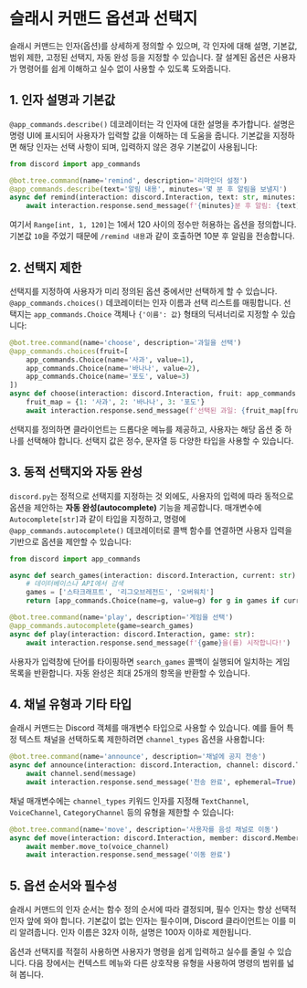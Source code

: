 # 슬래시 커맨드 옵션과 선택지

슬래시 커맨드는 인자(옵션)를 상세하게 정의할 수 있으며, 각 인자에 대해 설명, 기본값, 범위 제한, 고정된 선택지, 자동 완성 등을 지정할 수 있습니다. 잘 설계된 옵션은 사용자가 명령어를 쉽게 이해하고 실수 없이 사용할 수 있도록 도와줍니다.

## 1. 인자 설명과 기본값

`@app_commands.describe()` 데코레이터는 각 인자에 대한 설명을 추가합니다. 설명은 명령 UI에 표시되어 사용자가 입력할 값을 이해하는 데 도움을 줍니다. 기본값을 지정하면 해당 인자는 선택 사항이 되며, 입력하지 않은 경우 기본값이 사용됩니다:

```python
from discord import app_commands

@bot.tree.command(name='remind', description='리마인더 설정')
@app_commands.describe(text='알림 내용', minutes='몇 분 후 알림을 보낼지')
async def remind(interaction: discord.Interaction, text: str, minutes: app_commands.Range[int, 1, 120] = 10):
    await interaction.response.send_message(f'{minutes}분 후 알림: {text}')
```

여기서 `Range[int, 1, 120]`는 1에서 120 사이의 정수만 허용하는 옵션을 정의합니다. 기본값 `10`을 주었기 때문에 `/remind 내용`과 같이 호출하면 10분 후 알림을 전송합니다.

## 2. 선택지 제한

선택지를 지정하여 사용자가 미리 정의된 옵션 중에서만 선택하게 할 수 있습니다. `@app_commands.choices()` 데코레이터는 인자 이름과 선택 리스트를 매핑합니다. 선택지는 `app_commands.Choice` 객체나 `{'이름': 값}` 형태의 딕셔너리로 지정할 수 있습니다:

```python
@bot.tree.command(name='choose', description='과일을 선택')
@app_commands.choices(fruit=[
    app_commands.Choice(name='사과', value=1),
    app_commands.Choice(name='바나나', value=2),
    app_commands.Choice(name='포도', value=3)
])
async def choose(interaction: discord.Interaction, fruit: app_commands.Choice[int]):
    fruit_map = {1: '사과', 2: '바나나', 3: '포도'}
    await interaction.response.send_message(f'선택된 과일: {fruit_map[fruit.value]}')
```

선택지를 정의하면 클라이언트는 드롭다운 메뉴를 제공하고, 사용자는 해당 옵션 중 하나를 선택해야 합니다. 선택지 값은 정수, 문자열 등 다양한 타입을 사용할 수 있습니다.

## 3. 동적 선택지와 자동 완성

`discord.py`는 정적으로 선택지를 지정하는 것 외에도, 사용자의 입력에 따라 동적으로 옵션을 제안하는 **자동 완성(autocomplete)** 기능을 제공합니다. 매개변수에 `Autocomplete[str]`과 같이 타입을 지정하고, 명령에 `@app_commands.autocomplete()` 데코레이터로 콜백 함수를 연결하면 사용자 입력을 기반으로 옵션을 제안할 수 있습니다:

```python
from discord import app_commands

async def search_games(interaction: discord.Interaction, current: str) -> list[app_commands.Choice[str]]:
    # 데이터베이스나 API에서 검색
    games = ['스타크래프트', '리그오브레전드', '오버워치']
    return [app_commands.Choice(name=g, value=g) for g in games if current.lower() in g.lower()]

@bot.tree.command(name='play', description='게임을 선택')
@app_commands.autocomplete(game=search_games)
async def play(interaction: discord.Interaction, game: str):
    await interaction.response.send_message(f'{game}을(를) 시작합니다!')
```

사용자가 입력창에 단어를 타이핑하면 `search_games` 콜백이 실행되어 일치하는 게임 목록을 반환합니다. 자동 완성은 최대 25개의 항목을 반환할 수 있습니다.

## 4. 채널 유형과 기타 타입

슬래시 커맨드는 Discord 객체를 매개변수 타입으로 사용할 수 있습니다. 예를 들어 특정 텍스트 채널을 선택하도록 제한하려면 `channel_types` 옵션을 사용합니다:

```python
@bot.tree.command(name='announce', description='채널에 공지 전송')
async def announce(interaction: discord.Interaction, channel: discord.TextChannel, *, message: str):
    await channel.send(message)
    await interaction.response.send_message('전송 완료', ephemeral=True)
```

채널 매개변수에는 `channel_types` 키워드 인자를 지정해 `TextChannel`, `VoiceChannel`, `CategoryChannel` 등의 유형을 제한할 수 있습니다:

```python
@bot.tree.command(name='move', description='사용자를 음성 채널로 이동')
async def move(interaction: discord.Interaction, member: discord.Member, *, voice_channel: discord.VoiceChannel):
    await member.move_to(voice_channel)
    await interaction.response.send_message('이동 완료')
```

## 5. 옵션 순서와 필수성

슬래시 커맨드의 인자 순서는 함수 정의 순서에 따라 결정되며, 필수 인자는 항상 선택적 인자 앞에 와야 합니다. 기본값이 없는 인자는 필수이며, Discord 클라이언트는 이를 미리 알려줍니다. 인자 이름은 32자 이하, 설명은 100자 이하로 제한됩니다.

옵션과 선택지를 적절히 사용하면 사용자가 명령을 쉽게 입력하고 실수를 줄일 수 있습니다. 다음 장에서는 컨텍스트 메뉴와 다른 상호작용 유형을 사용하여 명령의 범위를 넓혀 봅니다.



